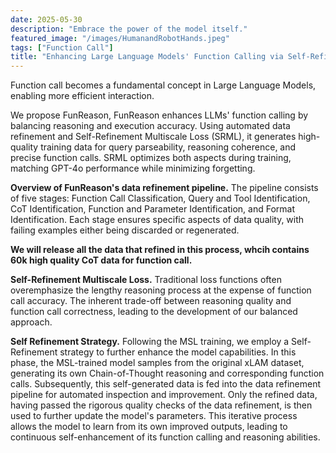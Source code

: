 ```yaml
---
date: 2025-05-30
description: "Embrace the power of the model itself."
featured_image: "/images/HumanandRobotHands.jpeg"
tags: ["Function Call"]
title: "Enhancing Large Language Models' Function Calling via Self-Refinement Multiscale Loss and Automated Data Refinement"
---
```

Function call becomes a fundamental concept in Large Language Models, enabling more efficient interaction.

We propose FunReason, FunReason enhances LLMs' function calling by balancing reasoning and execution accuracy. Using automated data refinement and Self-Refinement Multiscale Loss (SRML), it generates high-quality training data for query parseability, reasoning coherence, and precise function calls. SRML optimizes both aspects during training, matching GPT-4o performance while minimizing forgetting. 

**Overview of FunReason's data refinement pipeline.** The pipeline consists of five stages: Function Call Classification, Query and Tool Identification, CoT Identification, Function and Parameter Identification, and Format Identification. Each stage ensures specific aspects of data quality, with failing examples either being discarded or regenerated.

**We will release all the data that refined in this process, whcih contains 60k high quality CoT data for function call.**

**Self-Refinement Multiscale Loss.** Traditional loss functions often overemphasize the lengthy reasoning process at the expense of function call accuracy. The inherent trade-off between reasoning quality and function call correctness, leading to the development of our balanced approach.

**Self Refinement Strategy.** Following the MSL training, we employ a Self-Refinement strategy to further enhance the model capabilities. In this phase, the MSL-trained model samples from the original xLAM dataset, generating its own Chain-of-Thought reasoning and corresponding function calls. Subsequently, this self-generated data is fed into the data refinement pipeline for automated inspection and improvement. Only the refined data, having passed the rigorous quality checks of the data refinement, is then used to further update the model's parameters. This iterative process allows the model to learn from its own improved outputs, leading to continuous self-enhancement of its function calling and reasoning abilities.
